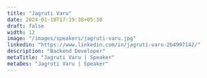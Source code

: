```yaml
---
title: "Jagruti Varu"
date: 2024-01-10T17:19:38+05:30
draft: false
width: 12
image: "/images/speakers/jagruti-varu.jpg"
linkedin: "https://www.linkedin.com/in/jagruti-varu-2b4997142/"
description: "Backend Developer"
metaTitle: "Jagruti Varu | Speaker"
metaDes: "Jagruti Varu | Speaker"
---
```

